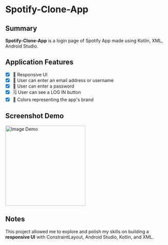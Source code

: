 # Spotify-Clone-App

## Summary

**Spotify-Clone-App** is a login page of Spotify App made using Kotlin, XML, Android Studio.

## Application Features

- [x] 💯 Responsive UI 
- [x] 👋 User can enter an email address or username
- [x] 🐤 User can enter a password
- [x] 🗒️ User can see a LOG IN button 
- [x] 🌈 Colors representing the app's brand

## Screenshot Demo

<img src='https://github.com/Dxsonu7/Spotify-Clone-App/assets/87947158/b943c1e9-b06f-41b4-968e-e23727d771b8' title='Image Demo' width='250' alt='Image Demo' />

## Notes

This project allowed me to explore and polish my skills on building a **responsive UI** with ConstraintLayout, Android Studio, Kotlin, and XML.
